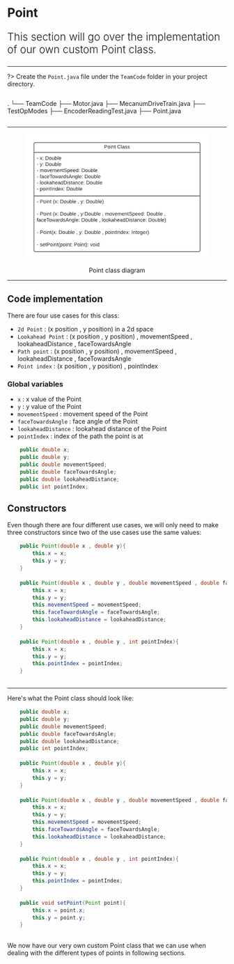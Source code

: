 # Point

<p style = "font-weight : 300; font-size : 24px;">
This section will go over the implementation of our own custom Point class.
</p>

---

?>
Create the `Point.java` file under the `TeamCode` folder in your project directory.
> ```text
.
└── TeamCode
    ├── Motor.java
    ├── MecanumDriveTrain.java
    ├── TestOpModes
        ├── EncoderReadingTest.java
    ├── Point.java
> ```

---

<figure align="center">
    <img src="Images/Point-class-diagram.png" class="rounded-lg" alt="Point class diagram" style="border-radius : 1.5%;">
    <figcaption class="mt-2 text-sm text-center text-gray-600" style = "padding-top : 10px;">Point class diagram</figcaption>
</figure>

---

## Code implementation

There are four use cases for this class:
- `2d Point` : (x position , y position) in a 2d space
- `Lookahead Point` : (x position , y position) , movementSpeed , lookaheadDistance , faceTowardsAngle
- `Path point` : (x position , y position) , movementSpeed , lookaheadDistance , faceTowardsAngle
- `Point index` : (x position , y position) , pointIndex

### Global variables
- `x` : x value of the Point
- `y` : y value of the Point
- `movementSpeed` : movement speed of the Point
- `faceTowardsAngle` : face  angle of the Point
- `lookaheadDistance` : lookahead distance of the Point
- `pointIndex` : index of the path the point is at 

```java 
    public double x;
    public double y;
    public double movementSpeed;
    public double faceTowardsAngle;
    public double lookaheadDistance;
    public int pointIndex;
```

## Constructors
Even though there are four different use cases, we will only need to make three constructors since two of the use cases use the same values:

```java 
    public Point(double x , double y){
        this.x = x;
        this.y = y;
    }
    
    public Point(double x , double y , double movementSpeed , double faceTowardsAngle , double lookaheadDistance){
        this.x = x;
        this.y = y;
        this.movementSpeed = movementSpeed;
        this.faceTowardsAngle = faceTowardsAngle;
        this.lookaheadDistance = lookaheadDistance;
    }
    
    public Point(double x , double y , int pointIndex){
        this.x = x;
        this.y = y;
        this.pointIndex = pointIndex;
    } 
    
```


---

Here's what the Point class should look like:
```java 
    public double x;
    public double y;
    public double movementSpeed;
    public double faceTowardsAngle;
    public double lookaheadDistance;
    public int pointIndex;
    
    public Point(double x , double y){
        this.x = x;
        this.y = y;
    }
    
    public Point(double x , double y , double movementSpeed , double faceTowardsAngle , double lookaheadDistance){
        this.x = x;
        this.y = y;
        this.movementSpeed = movementSpeed;
        this.faceTowardsAngle = faceTowardsAngle;
        this.lookaheadDistance = lookaheadDistance;
    }
    
    public Point(double x , double y , int pointIndex){
        this.x = x;
        this.y = y;
        this.pointIndex = pointIndex;
    } 
    
    public void setPoint(Point point){
        this.x = point.x;
        this.y = point.y;
    }
    
```


We now have our very own custom Point class that we can use when dealing with the different types of points in following sections.

